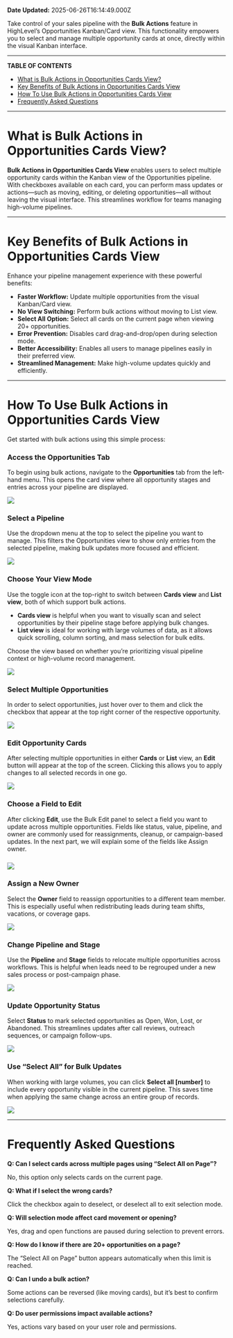 **Date Updated:** 2025-06-26T16:14:49.000Z

Take control of your sales pipeline with the **Bulk Actions** feature in HighLevel’s Opportunities Kanban/Card view. This functionality empowers you to select and manage multiple opportunity cards at once, directly within the visual Kanban interface.

---

**TABLE OF CONTENTS**

* [What is Bulk Actions in Opportunities Cards View?](#%E2%80%8B%E2%80%8BWhat-is-Bulk-Actions-in-Opportunities-Cards-View?)
* [Key Benefits of Bulk Actions in Opportunities Cards View](#Key-Benefits-of-Bulk-Actions-in-Opportunities-Cards-View)
* [How To Use Bulk Actions in Opportunities Cards View](#How-To-Use-Bulk-Actions-in-Opportunities-Cards-View)
* [Frequently Asked Questions](#Frequently-Asked-Questions)

---

# **What is Bulk Actions in Opportunities Cards View?**

  
**Bulk Actions in Opportunities Cards View** enables users to select multiple opportunity cards within the Kanban view of the Opportunities pipeline. With checkboxes available on each card, you can perform mass updates or actions—such as moving, editing, or deleting opportunities—all without leaving the visual interface. This streamlines workflow for teams managing high-volume pipelines.

---

# **Key Benefits of Bulk Actions in Opportunities Cards View**

  
Enhance your pipeline management experience with these powerful benefits:

  
* **Faster Workflow:** Update multiple opportunities from the visual Kanban/Card view.
* **No View Switching:** Perform bulk actions without moving to List view.
* **Select All Option:** Select all cards on the current page when viewing 20+ opportunities.
* **Error Prevention:** Disables card drag-and-drop/open during selection mode.
* **Better Accessibility:** Enables all users to manage pipelines easily in their preferred view.
* **Streamlined Management:** Make high-volume updates quickly and efficiently.

---

# **How To Use Bulk Actions in Opportunities Cards View**

  
Get started with bulk actions using this simple process:

  
### **Access the Opportunities Tab**

  
To begin using bulk actions, navigate to the **Opportunities** tab from the left-hand menu. This opens the card view where all opportunity stages and entries across your pipeline are displayed.

  
![](https://s3.amazonaws.com/cdn.freshdesk.com/data/helpdesk/attachments/production/155048890304/original/bzi32qGFBzcEO18XHeauDIaEyfB3oblS7A.png?1750905909)
  
  
### **Select a Pipeline**

  
Use the dropdown menu at the top to select the pipeline you want to manage. This filters the Opportunities view to show only entries from the selected pipeline, making bulk updates more focused and efficient.

  
![](https://s3.amazonaws.com/cdn.freshdesk.com/data/helpdesk/attachments/production/155048890340/original/8PhClHpHMJ3mR-CkXFSQN4MiMRT_r5xqXA.png?1750906016)
  
  
### **Choose Your View Mode**

  
Use the toggle icon at the top-right to switch between **Cards view** and **List view**, both of which support bulk actions.

* **Cards view** is helpful when you want to visually scan and select opportunities by their pipeline stage before applying bulk changes.
* **List view** is ideal for working with large volumes of data, as it allows quick scrolling, column sorting, and mass selection for bulk edits.

  
Choose the view based on whether you’re prioritizing visual pipeline context or high-volume record management.

  
![](https://s3.amazonaws.com/cdn.freshdesk.com/data/helpdesk/attachments/production/155048891240/original/IfVoINQnX9Aq0wXyZ0HawK4tii6-Bw6mOw.gif?1750910051)
  
  
### **Select Multiple Opportunities**

In order to select opportunities, just hover over to them and click the checkbox that appear at the top right corner of the respective opportunity.

**![](https://s3.amazonaws.com/cdn.freshdesk.com/data/helpdesk/attachments/production/155048910865/original/OlcXQ14mgww3N3q5rC-9NJr8rqrmtOumpg.gif?1750930624)**
  
  
### **Edit Opportunity Cards**

  
After selecting multiple opportunities in either **Cards** or **List** view, an **Edit** button will appear at the top of the screen. Clicking this allows you to apply changes to all selected records in one go.

  
![](https://s3.amazonaws.com/cdn.freshdesk.com/data/helpdesk/attachments/production/155048891457/original/J4DhvHgyW9xm4D5NgA6ZTRhU-KGoVe4sQg.png?1750910955)
  
  
### **Choose a Field to Edit**

  
After clicking **Edit**, use the Bulk Edit panel to select a field you want to update across multiple opportunities. Fields like status, value, pipeline, and owner are commonly used for reassignments, cleanup, or campaign-based updates. In the next part, we will explain some of the fields like Assign owner.

  
### ![](https://s3.amazonaws.com/cdn.freshdesk.com/data/helpdesk/attachments/production/155048909905/original/L-xZtWRGFRwSNpRqrMXHno1aVLDgpTMWXQ.png?1750930005)
  
  
### **Assign a New Owner**

  
Select the **Owner** field to reassign opportunities to a different team member. This is especially useful when redistributing leads during team shifts, vacations, or coverage gaps.

  
![](https://s3.amazonaws.com/cdn.freshdesk.com/data/helpdesk/attachments/production/155048910137/original/ufcirshS3bxcjRrQVBERj2DqNJGlmdRXPg.png?1750930143)
  
  
### **Change Pipeline and Stage**

  
Use the **Pipeline** and **Stage** fields to relocate multiple opportunities across workflows. This is helpful when leads need to be regrouped under a new sales process or post-campaign phase.

  
![](https://s3.amazonaws.com/cdn.freshdesk.com/data/helpdesk/attachments/production/155048910204/original/3mYq9dZsizzr-oRhp1nb5AT5GkOSTVfMPw.png?1750930213)
  
  
### **Update Opportunity Status**

  
Select **Status** to mark selected opportunities as Open, Won, Lost, or Abandoned. This streamlines updates after call reviews, outreach sequences, or campaign follow-ups.

  
![](https://s3.amazonaws.com/cdn.freshdesk.com/data/helpdesk/attachments/production/155048910116/original/7IRjHGxKea0uOp3Rn_eSaJo3mFmfy2OZKA.png?1750930125)
  
  
### **Use “Select All” for Bulk Updates**

  
When working with large volumes, you can click **Select all \[number\]** to include every opportunity visible in the current pipeline. This saves time when applying the same change across an entire group of records.

  
![](https://s3.amazonaws.com/cdn.freshdesk.com/data/helpdesk/attachments/production/155048910467/original/dOOpKx4yzUO1I1RPiipLQrRDnPzBMmpFyg.png?1750930360)

---

# **Frequently Asked Questions**

  
**Q: Can I select cards across multiple pages using “Select All on Page”?**

No, this option only selects cards on the current page.

  
**Q: What if I select the wrong cards?**

Click the checkbox again to deselect, or deselect all to exit selection mode.

  
**Q: Will selection mode affect card movement or opening?**

Yes, drag and open functions are paused during selection to prevent errors.

  
**Q: How do I know if there are 20+ opportunities on a page?**

The “Select All on Page” button appears automatically when this limit is reached.

  
**Q: Can I undo a bulk action?**

Some actions can be reversed (like moving cards), but it’s best to confirm selections carefully.

  
**Q: Do user permissions impact available actions?**

Yes, actions vary based on your user role and permissions.